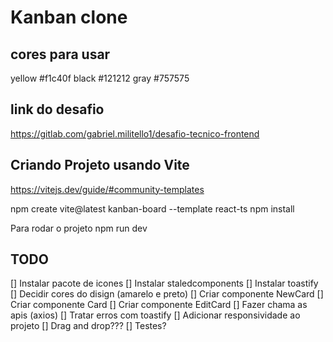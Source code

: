 # Kanban clone

## cores para usar

yellow #f1c40f
black #121212
gray #757575

## link do desafio

https://gitlab.com/gabriel.militello1/desafio-tecnico-frontend

## Criando Projeto usando Vite

https://vitejs.dev/guide/#community-templates

npm create vite@latest kanban-board --template react-ts
npm install

Para rodar o projeto
npm run dev

## TODO

[] Instalar pacote de icones
[] Instalar staledcomponents
[] Instalar toastify
[] Decidir cores do disign (amarelo e preto)
[] Criar componente NewCard
[] Criar componente Card
[] Criar componente EditCard
[] Fazer chama as apis (axios)
[] Tratar erros com toastify
[] Adicionar responsividade ao projeto
[] Drag and drop???
[] Testes?
